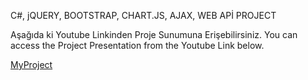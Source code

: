 C#, jQUERY, BOOTSTRAP, CHART.JS, AJAX, WEB APİ PROJECT 


Aşağıda ki Youtube Linkinden Proje Sunumuna Erişebilirsiniz.
You can access the Project Presentation from the Youtube Link below.

<a href="https://www.youtube.com/embed/73y1f-7uzOU?si=ia3QwxCJ4CD2Nism">MyProject</a>
